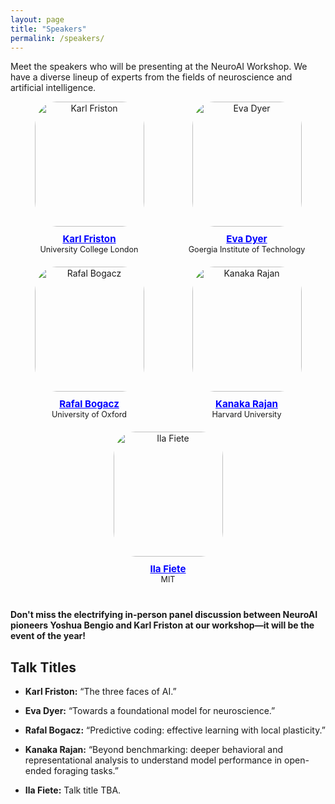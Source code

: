 ```yaml
---
layout: page
title: "Speakers"
permalink: /speakers/
---
```



Meet the speakers who will be presenting at the NeuroAI Workshop. We have a diverse lineup of experts from the fields of neuroscience and artificial intelligence.

<div style="display: flex; flex-wrap: wrap; justify-content: space-between; margin-bottom: 20px;">
  <div style="flex: 1 1 calc(33.33% - 20px); box-sizing: border-box; text-align: center; margin-bottom: 20px;">
    <img src="{{ site.baseurl }}/images/organizers/Karl Friston.jpg" alt="Karl Friston" style="width: 175px; height: 200px; border-radius: 20%; margin-bottom: 10px;">
    <div style="font-size: 0.9em;">
      <strong style="font-size: 1.2em; color: blue;">
        <a href="https://en.wikipedia.org/wiki/Karl_J._Friston" style="color: blue;">Karl Friston</a>
      </strong><br>
      University College London
    </div>
  </div>

  <div style="flex: 1 1 calc(33.33% - 20px); box-sizing: border-box; text-align: center; margin-bottom: 20px;">
    <img src="{{ site.baseurl }}/images/organizers/Eva Dyer.jpg" alt="Eva Dyer" style="width: 175px; height: 200px; border-radius: 20%; margin-bottom: 10px;">
    <div style="font-size: 0.9em;">
      <strong style="font-size: 1.2em; color: blue;">
        <a href="https://dyerlab.gatech.edu/" style="color: blue;">Eva Dyer</a>
      </strong><br>
      Goergia Institute of Technology
    </div>
  </div>

  <div style="flex: 1 1 calc(33.33% - 20px); box-sizing: border-box; text-align: center; margin-bottom: 20px;">
    <img src="{{ site.baseurl }}/images/organizers/Rafal Bogacz.jpg" alt="Rafal Bogacz" style="width: 175px; height: 200px; border-radius: 20%; margin-bottom: 10px;">
    <div style="font-size: 0.9em;">
      <strong style="font-size: 1.2em; color: blue;">
        <a href="https://www.mrcbndu.ox.ac.uk/people/prof-rafal-bogacz" style="color: blue;">Rafal Bogacz</a>
      </strong><br>
      University of Oxford 
    </div>
  </div>

  <div style="flex: 1 1 calc(33.33% - 20px); box-sizing: border-box; text-align: center; margin-bottom: 20px;">
    <img src="{{ site.baseurl }}/images/organizers/Kanaka Rajan.jpg" alt="Kanaka Rajan" style="width: 175px; height: 200px; border-radius: 20%; margin-bottom: 10px;">
    <div style="font-size: 0.9em;">
      <strong style="font-size: 1.2em; color: blue;">
        <a href="https://www.rajanlab.com/people" style="color: blue;">Kanaka Rajan</a>
      </strong><br>
      Harvard University
    </div>
  </div>

 <!--  <div style="flex: 1 1 calc(33.33% - 20px); box-sizing: border-box; text-align: center; margin-bottom: 20px;">
    <img src="{{ site.baseurl }}/images/organizers/Brett Kagan.jpg" alt="Brett J. Kagan" style="width: 200px; height: 200px; border-radius: 50%; margin-bottom: 10px;">
    <div style="font-size: 0.9em;">
      <strong style="font-size: 1.2em; color: blue;">
        <a href="https://www.corticallabs.com" style="color: blue;">Brett J. Kagan</a>
      </strong><br>
      Cortical Labs
    </div>
  </div> -->

 <!-- <div style="flex: 1 1 calc(33.33% - 20px); box-sizing: border-box; text-align: center; margin-bottom: 20px;">
    <img src="{{ site.baseurl }}/images/organizers/Doina Precup.jpg" alt="Doina Precup" style="width: 175px; height: 200px; border-radius: 20%; margin-bottom: 10px;">
    <div style="font-size: 0.9em;">
      <strong style="font-size: 1.2em; color: blue;">
        <a href="https://rl.cs.mcgill.ca/people/doina-precup/" style="color: blue;">Doina Precup</a>
      </strong><br>
      DeepMind/McGill University
    </div>
  </div> -->

  <div style="flex: 1 1 calc(33.33% - 20px); box-sizing: border-box; text-align: center; margin-bottom: 20px;">
    <img src="{{ site.baseurl }}/images/organizers/Ila Fiete.jpg" alt="Ila Fiete" style="width: 175px; height: 200px; border-radius: 20%; margin-bottom: 10px;">
    <div style="font-size: 0.9em;">
      <strong style="font-size: 1.2em; color: blue;">
        <a href="https://mcgovern.mit.edu/profile/ila-fiete/" style="color: blue;">Ila Fiete</a>
      </strong><br>
      MIT
    </div>
  </div>
</div>


#### **Don't miss the electrifying in-person panel discussion between NeuroAI pioneers Yoshua Bengio and Karl Friston at our workshop—it will be the event of the year!** ####

## Talk Titles


- **Karl Friston:** “The three faces of AI.”

- **Eva Dyer:** “Towards a foundational model for neuroscience.”

- **Rafal Bogacz:** “Predictive coding: effective learning with local plasticity.”

- **Kanaka Rajan:** “Beyond benchmarking: deeper behavioral and representational analysis to understand model performance in open-ended foraging tasks.”

 <!-- - **Doina Precup:** Talk title TBA. -->

- **Ila Fiete:** Talk title TBA.
